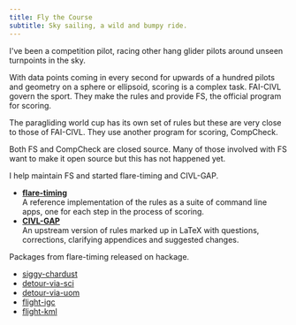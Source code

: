 ```yaml
---
title: Fly the Course
subtitle: Sky sailing, a wild and bumpy ride.
---
```


I've been a competition pilot, racing other hang glider pilots around
unseen turnpoints in the sky.

With data points coming in every second for upwards of a hundred pilots and
geometry on a sphere or ellipsoid, scoring is a complex task.  FAI-CIVL govern
the sport. They make the rules and provide FS, the official program for
scoring.

The paragliding world cup has its own set of rules but these are very close to
those of FAI-CIVL. They use another program for scoring, CompCheck.

Both FS and CompCheck are closed source. Many of those involved with FS want to
make it open source but this has not happened yet.

I help maintain FS and started flare-timing and CIVL-GAP.

* [**flare-timing**](http://www.flaretiming.com)  
    A reference implementation of the rules as a suite of command line apps,
    one for each step in the process of scoring.
* [**CIVL-GAP**](https://github.com/BlockScope/CIVL-GAP)  
    An upstream version of rules marked up in LaTeX with questions,
    corrections, clarifying appendices and suggested changes.

Packages from flare-timing released on hackage.

* [siggy-chardust](http://hackage.haskell.org/package/siggy-chardust)
* [detour-via-sci](http://hackage.haskell.org/package/detour-via-sci)
* [detour-via-uom](http://hackage.haskell.org/package/detour-via-uom)
* [flight-igc](http://hackage.haskell.org/package/flight-igc)
* [flight-kml](http://hackage.haskell.org/package/flight-kml)
